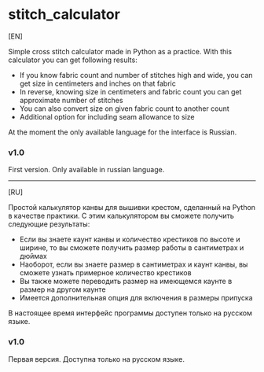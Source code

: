 # stitch_calculator

[EN]

Simple cross stitch calculator made in Python as a practice.
With this calculator you can get following results:
  * If you know fabric count and number of stitches high and wide, you can get size in centimeters and inches on that fabric
  * In reverse, knowing size in centimeters and fabric count you can get approximate number of stitches
  * You can also convert size on given fabric count to another count
  * Additional option for including seam allowance to size

At the moment the only available language for the interface is Russian.
  

### v1.0
First version. Only available in russian language.

---

[RU]

Простой калькулятор канвы для вышивки крестом, сделанный на Python в качестве практики.
С этим калькулятором вы сможете получить следующие результаты:
  * Если вы знаете каунт канвы и количество крестиков по высоте и ширине, то вы сможете получить размер работы в сантиметрах и дюймах
  * Наоборот, если вы знаете размер в сантиметрах и каунт канвы, вы сможете узнать примерное количество крестиков
  * Вы также можете переводить размер на имеющемся каунте в размер на другом каунте
  * Имеется дополнительная опция для включения в размеры припуска

В настоящее время интерфейс программы доступен только на русском языке.
  

### v1.0
Первая версия. Доступна только на русском языке.
